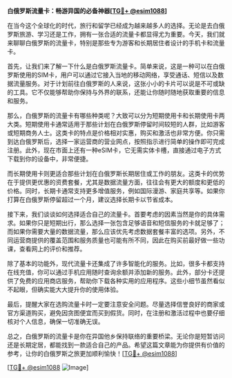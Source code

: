 **白俄罗斯流量卡：畅游异国的必备神器[[TG💪+ @esim1088](https://t.me/s/esim1088)]**

在当今这个全球化的时代，旅行和留学已经成为越来越多人的选择。无论是去白俄罗斯旅游、学习还是工作，拥有一张合适的流量卡都显得尤为重要。今天，我们就来聊聊白俄罗斯的流量卡，特别是那些专为游客和长期居住者设计的手机卡和流量卡。

首先，让我们来了解一下什么是白俄罗斯流量卡。简单来说，这是一种可以在白俄罗斯使用的SIM卡，用户可以通过它接入当地的移动网络，享受通话、短信以及数据流量服务。对于计划前往白俄罗斯的人来说，这张小小的卡片可以说是不可或缺的工具。它不仅能够帮助你保持与外界的联系，还能让你随时随地获取重要的信息和服务。

那么，白俄罗斯的流量卡有哪些种类呢？大致可以分为短期使用卡和长期使用卡两大类。短期使用卡通常适用于那些计划在白俄罗斯停留时间较短的人群，比如游客或短期商务人士。这类卡的特点是价格相对实惠，购买和激活也非常方便。你只需到达白俄罗斯后，选择一家运营商的营业网点，按照指示进行简单的操作即可完成注册。此外，现在市面上还有一种eSIM卡，它无需实体卡槽，直接通过电子方式下载到你的设备中，非常便捷。

而长期使用卡则更适合那些计划在白俄罗斯长期居住或工作的朋友。这类卡的优势在于提供更优惠的资费套餐，尤其是数据流量方面，往往会有更大的额度和更低的价格。同时，长期卡通常支持更多增值服务，例如国际漫游、家庭共享等。如果你打算在白俄罗斯停留超过一个月，建议选择长期卡以节省成本。

接下来，我们谈谈如何选择适合自己的流量卡。首要考虑的因素当然是你的具体需求。如果你只是短期出行，那么选择一张包含足够语音和短信服务的卡就足够了；而如果你需要大量的数据流量，那么应该优先考虑数据套餐丰富的选项。另外，不同运营商提供的覆盖范围和服务质量也可能有所不同，因此在购买前最好做一些功课，查看网上的评价和推荐。

除了基本的功能外，现代流量卡还集成了许多智能化的服务。比如，很多卡都支持在线充值，你可以通过手机应用随时查询余额并添加新的服务。此外，部分卡还提供了免费的应用商店服务，帮助你下载各种实用的应用程序。这些小细节虽然看似不起眼，但确实能大大提升你的使用体验。

最后，提醒大家在选购流量卡时一定要注意安全问题。尽量选择信誉良好的商家或官方渠道购买，避免因贪图便宜而买到假货。同时，在注册和激活过程中也要仔细核对个人信息，确保一切准确无误。

总之，白俄罗斯的流量卡是你在异国他乡保持联络的重要桥梁。无论你是短暂访问还是长期定居，都能找到一款适合自己的产品。希望这篇文章能为你提供有价值的参考，让你的白俄罗斯之旅更加顺利愉快！[[TG💪+ @esim1088](https://t.me/s/esim1088)]

[[TG💪+ @esim1088](https://t.me/s/esim1088) ![Image](https://i.postimg.cc/4NQfJmqS/Snipaste-2025-05-13-00-14-12.png)]